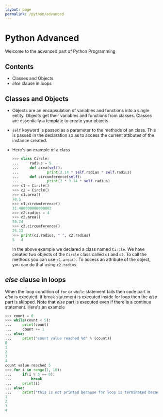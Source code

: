 ```yaml
---
layout: page
permalink: /python/advanced
---
```

<h1>Python Advanced</h1>

Welcome to the advanced part of Python Programming

## Contents
* Classes and Objects
* *else* clause in loops

## Classes and Objects
* Objects are an encapsulation of variables and functions into a single entity. Objects get their variables and functions from classes. Classes are essentially a template to create your objects.

* `self` keyword is passed as a parameter to the methods of an class. This is passed in the declaration so as to access the current attibutes of the instance created.

* Here's an example of a class
    ```python
    >>> class Circle:
    ...     radius = 5
    ...     def area(self):
    ...             print(3.14 * self.radius * self.radius)
    ...     def circumference(self):
    ...             print(2 * 3.14 * self.radius)
    >>> c1 = Circle()
    >>> c2 = Circle()
    >>> c1.area()
    78.5
    >>> c1.circumference()
    31.400000000000002
    >>> c2.radius = 4
    >>> c2.area()
    50.24
    >>> c2.circumference()
    25.12
    >>> print(c1.radius, " ", c2.radius)
    5   4
    ```
    In the above example we declared a class named `Circle`. We have created two objects of the `Circle` class called `c1` and `c2`. To call the methods you can use `c1.area()`. To access an attribute of the object, you can do that using `c2.radius`.

## *else* clause in loops
When the loop condition of `for` or `while` statement fails then code part in *else* is executed. If break statement is executed inside for loop then the *else* part is skipped. Note that *else* part is executed even if there is a continue statement. Here's an example
```python
>>> count = 0
>>> while(count < 5):
...     print(count)
...     count += 1
... else:
...     print("count value reached %d" % (count))
0
1
2
3
4
count value reached 5
>>> for i in range(1, 10):
...     if(i % 5 == 0):
...         break
...     print(i)
... else:
...     print("this is not printed because for loop is terminated because of break but not due to fail in condition")
1
2
3
4
```
